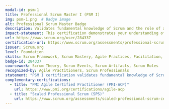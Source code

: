 ```yaml
---
modal-id: psm-1
title: Professional Scrum Master I (PSM I)
img: psm-1.png  # Badge image
alt: Professional Scrum Master Badge
description: Validates fundamental knowledge of Scrum and the role of a Scrum Master.
impact-statement: This certification demonstrates your understanding of Scrum principles and the Scrum Master's role in ensuring a successful Agile team. It's a key credential for those leading Scrum teams.
url: https://www.scrum.org/user/284337
certification-url: https://www.scrum.org/assessments/professional-scrum-master-i-certification
issuer: Scrum.org
level: Foundation
skills: Scrum Framework, Scrum Mastery, Agile Practices, Facilitation, Coaching
badge-id: 284337
coursework: Scrum Theory, Scrum Events, Scrum Artifacts, Scrum Roles
recognized-by: Agile Practitioners, Scrum Professionals
statement: "PSM I certification validates fundamental knowledge of Scrum and equips you with the tools to help guide and support a Scrum team."
complementary-certifications:
  - title: "PMI Agile Certified Practitioner (PMI-ACP)"
    url: https://www.pmi.org/certifications/agile-acp
  - title: "Scaled Professional Scrum (SPS)"
    url: https://www.scrum.org/assessments/scaled-professional-scrum-certification
---
```

